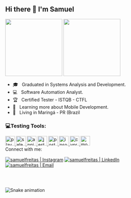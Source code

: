 
## Hi there 👋 I'm Samuel

  <div 
  <a href="https://github.com/samfreitasxs">
  <img height="180em" src="https://github-readme-stats.vercel.app/api?username=samfreitasxs&show_icons=true&theme=dracula&include_all_commits=true&count_private=true"/>
  <img height="180em" src="https://github-readme-stats.vercel.app/api/top-langs/?username=samfreitasxs&layout=compact&langs_count=7&theme=dracula"/>
</div

<img src="https://raw.githubusercontent.com/MicaelliMedeiros/micaellimedeiros/master/image/computer-illustration.png" min-width="400px" max-width="400px" width="400px" align="right" alt="Computador Samuel Freitas">

<p align="left"> 
  <ul>
    <li>🎓 &nbsp; Graduated in Systems Analysis and Development.</li>
    <li>💻 &nbsp; Software Automation Analyst.</li>
    <li>🏆 &nbsp; Certified Tester - ISTQB - CTFL</li>
    <li>📘 &nbsp; Learning more about Mobile Development.</li>
    <li>📍 &nbsp; Living in Maringá - PR (Brazil </li>
  </ul>
</p>




<div>
<h3 align="left"> 💻Testing Tools:</h3>
</a> <a href="https://playwright.dev/" target=_blank" rel"noreferrer"> <img alt="playwright" height="30" width="30" src="https://seeklogo.com/images/P/playwright-logo-22FA8B9E63-seeklogo.com.png">
</a> <a href="https://www.selenium.dev/" target=_blank" rel"noreferrer"> <img alt="selenium" height="30" width="30" src="https://upload.wikimedia.org/wikipedia/commons/d/d5/Selenium_Logo.png">
</a> <a href="https://appium.io/" target=_blank" rel"noreferrer"> <img alt="appium" height="30" width="30" src="https://w7.pngwing.com/pngs/372/674/png-transparent-appium-test-automation-software-testing-selenium-calabash-purple-violet-text-thumbnail.png">
</a> <a href="https://jestjs.io/pt-BR/" target=_blank" rel"noreferrer"> <img alt="jest" height="30" width="30" src="https://iconape.com/wp-content/png_logo_vector/jest-logo.png"> </a> <a href="https://www.postman.com/" target=_blank" rel"noreferrer"> <img alt="postman" height="30" width="30" src="https://www.svgrepo.com/download/354202/postman-icon.svg">
</a> <a href="https://insomnia.rest/download" target=_blank" rel"noreferrer"> <img alt="insomnia" height="30" width="30" src="https://seeklogo.com/images/I/insomnia-logo-A35E09EB19-seeklogo.com.png">
</a> <a href="https://www.cypress.io/" target=_blank" rel"noreferrer"> <img alt="cypress" height="30" width="30" src="https://asset.brandfetch.io/idIq_kF0rb/idv3zwmSiY.jpeg">
<a href="https://mochajs.org" target="_blank" rel="noreferrer"> <img src="https://www.vectorlogo.zone/logos/mochajs/mochajs-icon.svg" alt="mocha" width="30" height="30"/> </a>

</div


#### Connect with me:

[<img align="center" alt="samuelfreitas | Instagram" src="https://img.shields.io/badge/Instagram-samfrei__-blue?style=flat-square&logo=instagram" />][instagram]
[<img align="center" alt="samuelfreitas | LinkedIn" src="https://img.shields.io/badge/LinkedIn-%20samuelfreitas%20-blue?style=flat-square&logo=linkedin" />][linkedin]
[<img align="center" alt="samuelfreitas | Email" src="https://img.shields.io/badge/Email-samuel.sfdf@gmail.com-blue?style=flat-square&logo=gmail" />][email]

<br />
<br />

[instagram]: https://www.instagram.com/samfrei_/
[linkedin]: https://www.linkedin.com/in/samuelfreitass/
[email]: mailto:samuel.sfdf@gmail.com


![Snake animation](https://github.com/samfreitasxs/samfreitasxs/blob/output/github-contribution-grid-snake.svg)
